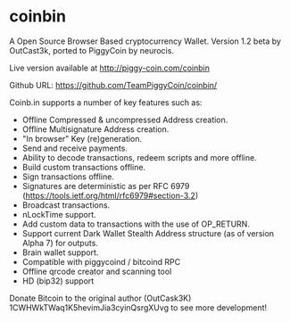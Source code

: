 coinbin
=======

A Open Source Browser Based cryptocurrency Wallet. Version 1.2 beta by OutCast3k, ported to PiggyCoin by neurocis.

Live version available at http://piggy-coin.com/coinbin

Github URL: https://github.com/TeamPiggyCoin/coinbin/

Coinb.in supports a number of key features such as: 

- Offline Compressed & uncompressed Address creation.
- Offline Multisignature Address creation.
- "In browser" Key (re)generation. 
- Send and receive payments.
- Ability to decode transactions, redeem scripts and more offline.
- Build custom transactions offline.
- Sign transactions offline.
- Signatures are deterministic as per RFC 6979 (https://tools.ietf.org/html/rfc6979#section-3.2)
- Broadcast transactions.
- nLockTime support.
- Add custom data to transactions with the use of OP_RETURN.
- Support current Dark Wallet Stealth Address structure (as of version Alpha 7) for outputs.
- Brain wallet support.
- Compatible with piggycoind / bitcoind RPC
- Offline qrcode creator and scanning tool
- HD (bip32) support

Donate Bitcoin to the original author (OutCask3K) 1CWHWkTWaq1K5hevimJia3cyinQsrgXUvg to see more development!
